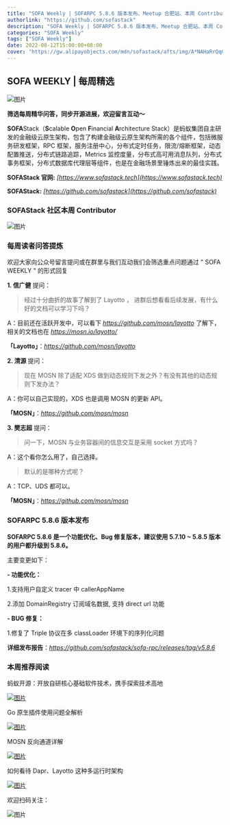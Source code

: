 ```yaml
---
title: "SOFA Weekly | SOFARPC 5.8.6 版本发布、Meetup 合肥站、本周 Contributor & QA"
authorlink: "https://github.com/sofastack"
description: "SOFA Weekly | SOFARPC 5.8.6 版本发布、Meetup 合肥站、本周 Contributor & QA"
categories: "SOFA Weekly"
tags: ["SOFA Weekly"]
date: 2022-08-12T15:00:00+08:00
cover: "https://gw.alipayobjects.com/mdn/sofastack/afts/img/A*NAHaRrQqGzAAAAAAAAAAAAAAARQnAQ"
---
```


## SOFA WEEKLY | 每周精选

![图片](https://p3-juejin.byteimg.com/tos-cn-i-k3u1fbpfcp/1e08fca65f7643c783d33f590bb41d5a~tplv-k3u1fbpfcp-zoom-1.image)

**筛选每周精华问答，同步开源进展，欢迎留言互动～**

**SOFA**Stack（**S**calable **O**pen **F**inancial **A**rchitecture Stack）是蚂蚁集团自主研发的金融级云原生架构，包含了构建金融级云原生架构所需的各个组件，包括微服务研发框架，RPC 框架，服务注册中心，分布式定时任务，限流/熔断框架，动态配置推送，分布式链路追踪，Metrics 监控度量，分布式高可用消息队列，分布式事务框架，分布式数据库代理层等组件，也是在金融场景里锤炼出来的最佳实践。

**SOFAStack 官网:** *[https://www.sofastack.tech](https://www.sofastack.tech)*

**SOFAStack:** *[https://github.com/sofastack](https://github.com/sofastack)*

### SOFAStack 社区本周 Contributor

![图片](https://p3-juejin.byteimg.com/tos-cn-i-k3u1fbpfcp/06b67548218b4373bc43079c87e43442~tplv-k3u1fbpfcp-zoom-1.image)

### 每周读者问答提炼
欢迎大家向公众号留言提问或在群里与我们互动我们会筛选重点问题通过 " SOFA WEEKLY " 的形式回复

**1. 信广健** 提问：

> 经过十分曲折的故事了解到了 Layotto ， 进群后想看看后续发展，有什么好的文档可以学习下吗？

A：目前还在活跃开发中，可以看下 *https://github.com/mosn/layotto* 了解下，相关的文档也在 *https://mosn.io/layotto/*

**「Layotto」**：*https://github.com/mosn/layotto*

**2. 清源** 提问：

> 现在 MOSN 除了适配 XDS 做到动态规则下发之外？有没有其他的动态规则下发办法？

A：你可以自己实现的，XDS 也是调用 MOSN 的更新 API。

**「MOSN」**：*https://github.com/mosn/mosn*

**3. 樊志超** 提问：

> 问一下，MOSN 与业务容器间的信息交互是采用 socket 方式吗？

A：这个看你怎么用了，自己选择。

> 默认的是哪种方式呢？

A：TCP、UDS 都可以。

**「MOSN」**：*https://github.com/mosn/mosn*

### SOFARPC 5.8.6 版本发布

**SOFARPC 5.8.6 是一个功能优化、Bug 修复版本，建议使用 5.7.10 ~ 5.8.5 版本的用户都升级到 5.8.6。**

主要变更如下：

**- 功能优化：**

1.支持用户自定义 tracer 中 callerAppName

2.添加 DomainRegistry 订阅域名数据, 支持 direct url 功能

**- BUG 修复：**

1.修复了 Triple 协议在多 classLoader 环境下的序列化问题

**详细发布报告**：*https://github.com/sofastack/sofa-rpc/releases/tag/v5.8.6*

### 本周推荐阅读

蚂蚁开源：开放自研核心基础软件技术，携手探索技术高地

[![图片](https://p3-juejin.byteimg.com/tos-cn-i-k3u1fbpfcp/089538937f3e4d4e97cf8dfb33a791fa~tplv-k3u1fbpfcp-zoom-1.image)](http://mp.weixin.qq.com/s?__biz=MzUzMzU5Mjc1Nw==&mid=2247514122&idx=1&sn=31668849c1b3fe718a0bea56bbdeb6b9&chksm=faa357d0cdd4dec6de2aec4b580dd0c6b461879a6a5dcfee11ea29e6f0cb10920776394ce010&scene=21)

Go 原生插件使用问题全解析

[![图片](https://p3-juejin.byteimg.com/tos-cn-i-k3u1fbpfcp/e27b3c6a87ac471483076b38a67a52ea~tplv-k3u1fbpfcp-zoom-1.image)](http://mp.weixin.qq.com/s?__biz=MzUzMzU5Mjc1Nw==&mid=2247512138&idx=1&sn=851abb8d07d47f703e33978c9c125c59&chksm=faa35f90cdd4d6869c6cd4934c042484dbe1063c3fb85462d2f33e936b96240ae33d02d18c3a&scene=21)

MOSN 反向通道详解

[![图片](https://p3-juejin.byteimg.com/tos-cn-i-k3u1fbpfcp/d2cdf9e232c8482d9c0174835d7d9057~tplv-k3u1fbpfcp-zoom-1.image)](http://mp.weixin.qq.com/s?__biz=MzUzMzU5Mjc1Nw==&mid=2247513902&idx=1&sn=be00c5af2e9775a4039430bf187e16f4&chksm=faa358f4cdd4d1e23d7e9c93b4a94d6e6c377f51eb5e96b6dd5f74b840e48ebd3f518c4bf80a&scene=21)

如何看待 Dapr、Layotto 这种多运行时架构

[![图片](https://p3-juejin.byteimg.com/tos-cn-i-k3u1fbpfcp/991aea2913904a519eb83b294cbe6a45~tplv-k3u1fbpfcp-zoom-1.image)](http://mp.weixin.qq.com/s?__biz=MzUzMzU5Mjc1Nw==&mid=2247510516&idx=1&sn=eff21915cd0ac1a8c8e3f126b549a605&chksm=faa3462ecdd4cf38ab6ab0c7201902fb53d54cea4865f9b7d7cdcdc7eaa00cf354d8b05e5393&scene=21)

欢迎扫码关注：

![图片](https://p3-juejin.byteimg.com/tos-cn-i-k3u1fbpfcp/7091a7c36cec45f292225f4e9c92161e~tplv-k3u1fbpfcp-zoom-1.image)
